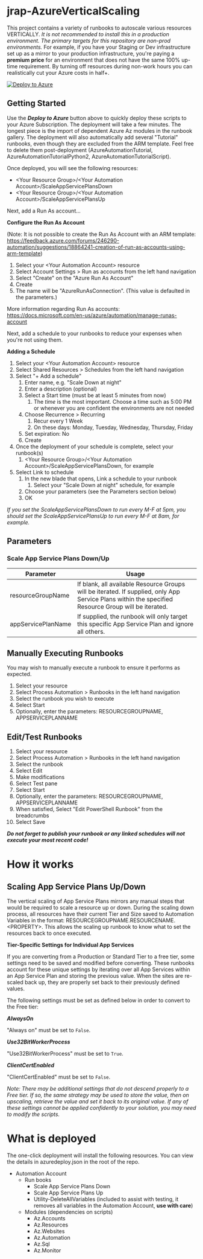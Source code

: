 # jrap-AzureVerticalScaling
This project contains a variety of runbooks to autoscale various resources VERTICALLY. _It is not recommended to install this in a production environment. The primary targets for this repository are non-prod environments._ For example, if you have your Staging or Dev infrastructure set up as a mirror to your production infrastructure, you're paying a **premium price** for an environment that does not have the same 100% up-time requirement. By turning off resources during non-work hours you can realistically cut your Azure costs in half+.

[![Deploy to Azure](https://azuredeploy.net/deploybutton.png)](https://azuredeploy.net/)

## Getting Started
Use the ***Deploy to Azure*** button above to quickly deploy these scripts to your Azure Subscription. The deployment will take a few minutes. The longest piece is the import of dependent Azure Az modules in the runbook gallery. The deployment will also automatically add several "Tutorial" runbooks, even though they are excluded from the ARM template. Feel free to delete them post-deployment (AzureAutomationTutorial, AzureAutomationTutorialPython2, AzureAutomationTutorialScript).

Once deployed, you will see the following resources:
- \<Your Resource Group\>/\<Your Automation Account\>/ScaleAppServicePlansDown
- \<Your Resource Group\>/\<Your Automation Account\>/ScaleAppServicePlansUp

Next, add a Run As account...

**Configure the Run As Account**

(Note: It is not possible to create the Run As Account with an ARM template: https://feedback.azure.com/forums/246290-automation/suggestions/18864241-creation-of-run-as-accounts-using-arm-template)

1. Select your \<Your Automation Account\> resource
2. Select Account Settings > Run as accounts from the left hand navigation
3. Select "Create" on the "Azure Run As Account"
4. Create
5. The name will be "AzureRunAsConnection". (This value is defaulted in the parameters.)

More information regarding Run As accounts: https://docs.microsoft.com/en-us/azure/automation/manage-runas-account

Next, add a schedule to your runbooks to reduce your expenses when you're not using them.

**Adding a Schedule**

1. Select your \<Your Automation Account\> resource
2. Select Shared Resources > Schedules from the left hand navigation
3. Select "+ Add a schedule"
    1. Enter name, e.g. "Scale Down at night"
	2. Enter a description (optional)
	3. Select a Start time (must be at least 5 minutes from now)
	    1. The _time_ is the most important. Choose a time such as 5:00 PM or whenever you are confident the environments are not needed
	4. Choose Recurrence > Recurring
	    1. Recur every 1 Week
		2. On these days: Monday, Tuesday, Wednesday, Thursday, Friday
	5. Set expiration: No
	6. Create
4. Once the deployment of your schedule is complete, select your runbook(s)
    1. \<Your Resource Group\>/\<Your Automation Account\>/ScaleAppServicePlansDown, for example
5. Select Link to schedule
    1. In the new blade that opens, Link a schedule to your runbook
	    1. Select your "Scale Down at night" schedule, for example
	2. Choose your parameters (see the Parameters section below)
	3. OK
	
_If you set the ScaleAppServicePlansDown to run every M-F at 5pm, you should set the ScaleAppServicePlansUp to run every M-F at 8am, for example._


	
## Parameters

### Scale App Service Plans Down/Up

Parameter  | Usage
------------- | -------------
resourceGroupName  | If blank, all available Resource Groups will be iterated. If supplied, only App Service Plans within the specified Resource Group will be iterated.
appServicePlanName  | If supplied, the runbook will only target this specific App Service Plan and ignore all others.

## Manually Executing Runbooks

You may wish to manually execute a runbook to ensure it performs as expected.

1. Select your <Your Automation Account> resource
2. Select Process Automation > Runbooks in the left hand navigation
3. Select the runbook you wish to execute
4. Select Start
5. Optionally, enter the parameters: RESOURCEGROUPNAME, APPSERVICEPLANNAME

## Edit/Test Runbooks

1. Select your <Your Automation Account> resource
2. Select Process Automation > Runbooks in the left hand navigation
3. Select the runbook
4. Select Edit
5. Make modifications
6. Select Test pane
7. Select Start
8. Optionally, enter the parameters: RESOURCEGROUPNAME, APPSERVICEPLANNAME 
9. When satisfied, Select "Edit PowerShell Runbook" from the breadcrumbs
10. Select Save

***Do not forget to publish your runbook or any linked schedules will not execute your most recent code!***

# How it works

## Scaling App Service Plans Up/Down

The vertical scaling of App Service Plans mirrors any manual steps that would be required to scale a resource up or down. During the scaling down process, all resources have their current Tier and Size saved to Automation Variables in the format: RESOURCEGROUPNAME.RESOURCENAME.\<PROPERTY\>. This allows the scaling up runbook to know what to set the resources back to once executed.

**Tier-Specific Settings for Individual App Services**

If you are converting from a Production or Standard Tier to a free tier, some settings need to be saved and modified before converting. These runbooks account for these unique settings by iterating over all App Services within an App Service Plan and storing the previous value. When the sites are re-scaled back up, they are properly set back to their previously defined values. 

The following settings must be set as defined below in order to convert to the Free tier:

***AlwaysOn***

"Always on" must be set to `False`.

***Use32BitWorkerProcess***

"Use32BitWorkerProcess" must be set to `True`.

***ClientCertEnabled***

"ClientCertEnabled" must be set to `False`.

_Note: There may be additional settings that do not descend properly to a Free tier. If so, the same strategy may be used to store the value, then on upscaling, retrieve the value and set it back to its original value. If any of these settings cannot be applied confidently to your solution, you may need to modify the scripts._

# What is deployed

The one-click deployment will install the following resources. You can view the details in azuredeploy.json in the root of the repo.

- Automation Account
   - Run books
      - Scale App Service Plans Down
	  - Scale App Service Plans Up
	  - Utility-DeleteAllVariables (included to assist with testing, it removes all variables in the Automation Account, **use with care**)
   - Modules (dependencies on scripts)
      - Az.Accounts 
      - Az.Resources 
      - Az.Websites 
      - Az.Automation 
      - Az.Sql 
      - Az.Monitor 


